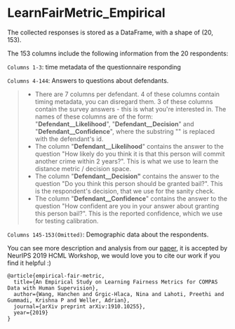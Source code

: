 # LearnFairMetric_Empirical
The collected responses is stored as a DataFrame, with a shape of (20, 153).

The 153 columns include the following information from the 20 respondents:

`Columns 1-3`: time metadata of the questionnaire responding

`Columns 4-144`: Answers to questions about defendants.

> * There are 7 columns per defendant. 4 of these columns contain timing metadata, you can disregard them. 3 of these columns contain the survey answers - this is what you're interested in. The names of these columns are of the form: "**Defendant_<ID>_Likelihood**", "**Defendant_<ID>_Decision**" and "**Defendant_<ID>_Confidence**", where the substring "<ID>" is replaced with the defendant's id.
> *  The column "**Defendant_<ID>_Likelihood**" contains the answer to the question "How likely do you think it is that this person will commit another crime within 2 years?". This is what we use to learn the distance metric / decision space.
> * The column "**Defendant_<ID>_Decision"** contains the answer to the question "Do you think this person should be granted bail?". This is the respondent's decision, that we use for the sanity check.
> *  The column "**Defendant_<ID>_Confidence**" contains the answer to the question "How confident are you in your answer about granting this person bail?". This is the reported confidence, which we use for testing calibration.

`Columns 145-153(Omitted)`: Demographic data about the respondents.

You can see more description and analysis from our [paper](https://arxiv.org/abs/1910.10255), 
it is accepted by NeurIPS 2019 HCML Workshop, we would love you to cite our work if you find it helpful :)

```
@article{empirical-fair-metric,
  title={An Empirical Study on Learning Fairness Metrics for COMPAS Data with Human Supervision},
  author={Wang, Hanchen and Grgic-Hlaca, Nina and Lahoti, Preethi and Gummadi, Krishna P and Weller, Adrian},
  journal={arXiv preprint arXiv:1910.10255},
  year={2019}
}
```


